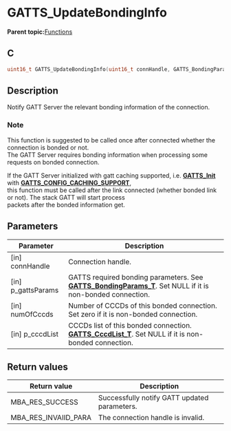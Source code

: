 # GATTS\_UpdateBondingInfo

**Parent topic:**[Functions](GUID-AA412A66-C329-47A0-BB6A-362B8F7A62FE.md)

## C

```c
uint16_t GATTS_UpdateBondingInfo(uint16_t connHandle, GATTS_BondingParams_T *p_gattsParams, uint8_t numOfCccds, GATTS_CccdList_T *p_cccdList);
```

## Description

Notify GATT Server the relevant bonding information of the connection.

### Note

This function is suggested to be called once after connected whether the connection is bonded or not.<br />The GATT Server requires bonding information when processing some requests on bonded connection.

If the GATT Server initialized with gatt caching supported, i.e. **[GATTS\_Init](GUID-AB1D4278-4AAB-4470-9F8A-12C2A0181155.md)** with **[GATTS\_CONFIG\_CACHING\_SUPPORT](GUID-D8C13BF5-98E8-4439-81F3-FC3B64637EBC.md)**,<br />this function must be called after the link connected \(whether bonded link or not\). The stack GATT will start process<br />packets after the bonded information get.

## Parameters

|Parameter|Description|
|---------|-----------|
|\[in\] connHandle|Connection handle.|
|\[in\] p\_gattsParams|GATTS required bonding parameters. See **[GATTS\_BondingParams\_T](GUID-1AB814D9-448B-4FAE-B045-FFC84A848B3E.md)**. Set NULL if it is non-bonded connection.|
|\[in\] numOfCccds|Number of CCCDs of this bonded connection. Set zero if it is non-bonded connection.|
|\[in\] p\_cccdList|CCCDs list of this bonded connection. **[GATTS\_CccdList\_T](GUID-E3B712E2-FE12-4FB1-A224-14F4140079A3.md)**. Set NULL if it is non-bonded connection.|

## Return values

|Return value|Description|
|------------|-----------|
|MBA\_RES\_SUCCESS|Successfully notify GATT updated parameters.|
|MBA\_RES\_INVAIID\_PARA|The connection handle is invalid.|

